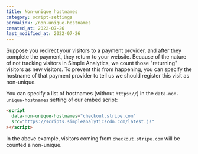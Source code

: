 ```yaml
---
title: Non-unique hostnames
category: script-settings
permalink: /non-unique-hostnames
created_at: 2022-07-26
last_modified_at: 2022-07-26
---
```


Suppose you redirect your visitors to a payment provider, and after they complete the payment, they return to your website. Because of the nature of not tracking visitors in Simple Analytics, we count those "returning" visitors as new visitors. To prevent this from happening, you can specify the hostname of that payment provider to tell us we should register this visit as non-unique.

You can specify a list of hostnames (without `https://`) in the `data-non-unique-hostnames` setting of our embed script:

```html
<script
  data-non-unique-hostnames="checkout.stripe.com"
  src="https://scripts.simpleanalyticscdn.com/latest.js"
></script>
```

In the above example, visitors coming from `checkout.stripe.com` will be counted a non-unique.
